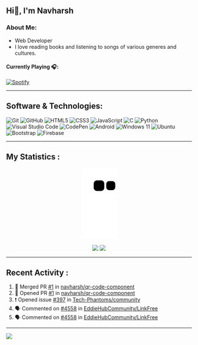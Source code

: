 ## Hi👋, I'm Navharsh


### About Me:

- Web Developer<!--, B.Sc Graduate & CS Student. -->
- I love reading books and listening to songs of various generes and cultures.
#### Currently Playing 🎧:
  [![Spotify](https://nav-spotify.vercel.app/api/spotify?background_color=0d1117&border_color=ffffff)](https://open.spotify.com/user/chwmd7jiqjx7cqlnc1rfzri7s)

---
## Software & Technologies:
![Git](https://img.shields.io/badge/git-%23F05033.svg?style=for-the-badge&logo=git&logoColor=white)
![GitHub](https://img.shields.io/badge/GITHUB-181717?style=for-the-badge&logo=github&logoColor=white)
![HTML5](https://img.shields.io/badge/html5-%23E34F26.svg?style=for-the-badge&logo=html5&logoColor=white)
![CSS3](https://img.shields.io/badge/css3-%231572B6.svg?style=for-the-badge&logo=css3&logoColor=white)
![JavaScript](https://img.shields.io/badge/javascript-%23323330.svg?style=for-the-badge&logo=javascript&logoColor=%23F7DF1E)
![C](https://img.shields.io/badge/c-%2300599C.svg?style=for-the-badge&logo=c%2B%2B&logoColor=white)
![Python](https://img.shields.io/badge/python-3670A0?style=for-the-badge&logo=python&logoColor=ffdd54)
![Visual Studio Code](https://img.shields.io/badge/VISUAL--STUDIO--CODE-007ACC?style=for-the-badge&logo=visual-studio-code&logoColor=white)
![CodePen](https://img.shields.io/badge/CodePen-white?style=for-the-badge&logo=codepen&logoColor=black)
![Android](https://img.shields.io/badge/Android-3DDC84?style=for-the-badge&logo=android&logoColor=white)
![Windows 11](https://img.shields.io/badge/Windows-0078D6?style=for-the-badge&logo=windows&logoColor=white)
![Ubuntu](https://img.shields.io/badge/Ubuntu-E95420?style=for-the-badge&logo=ubuntu&logoColor=white)
![Bootstrap](https://img.shields.io/badge/bootstrap-%23563D7C.svg?style=for-the-badge&logo=bootstrap&logoColor=white)
![Firebase](https://img.shields.io/badge/Firebase-039BE5?style=for-the-badge&logo=Firebase&logoColor=white)
<!-- ![TailwindCSS](https://img.shields.io/badge/tailwindcss-%2338B2AC.svg?style=for-the-badge&logo=tailwind-css&logoColor=white)
![NodeJS](https://img.shields.io/badge/node.js-6DA55F?style=for-the-badge&logo=node.js&logoColor=white)
![React](https://img.shields.io/badge/react-%2320232a.svg?style=for-the-badge&logo=react&logoColor=%2361DAFB)
![MongoDB](https://img.shields.io/badge/MongoDB-%234ea94b.svg?style=for-the-badge&logo=mongodb&logoColor=white)
![Next JS](https://img.shields.io/badge/Next-black?style=for-the-badge&logo=next.js&logoColor=white) -->

<!-- ---
###  Social accounts:
[![Telegram](https://img.shields.io/badge/-Telegram-%23282a36?style=for-the-badge&logo=Telegram)](https://telegram.me/navharsh)
[![Twitter](https://img.shields.io/badge/-Twitter-%23282a36?style=for-the-badge&logo=Twitter)](https://www.twitter.com/navharsh_)
[![LinkedIn](https://img.shields.io/badge/LinkedIn-%23282a36?style=for-the-badge&logo=linkedin)](https://linkedin.com/in/navharsh)
 -->
---
## My Statistics :
<div align="center"> <img src="https://raw.githubusercontent.com/muhiqsimui/muhiqsimui/output/github-contribution-grid-snake.svg" /></div>

  <p align="center">
  <img height="50%" width="auto" src ="https://github-readme-stats-pearl-rho.vercel.app/api?username=navharsh&show_icons=true&count_private=true&theme=darcula&hide_border=true&hide=issues,contribs&bg_color=00000000">
  <img height="50%" width="auto" src ="https://github-readme-stats-pearl-rho.vercel.app/api/top-langs/?username=navharsh&layout=compact&hide_border=true&theme=darcula&bg_color=00000000&langs_count=6&hide=jupyter%20notebook,tex,css,php">
  <br>

</p>
<!-- [![Navharsh's GitHub stats](https://github-readme-stats-pearl-rho.vercel.app/api?username=navharsh&theme=github_dark&count_private=true&show_icons=true)](https://github.com/anuraghazra/github-readme-stats) &emsp;
[![Top Langs](https://github-readme-stats-pearl-rho.vercel.app/api/top-langs/?username=navharsh&layout=compact&langs_count=8&theme=github_dark)](https://github.com/anuraghazra/github-readme-stats) -->

---
## Recent Activity :

<!--START_SECTION:activity-->
1. 🎉 Merged PR [#1](https://github.com/navharsh/qr-code-component/pull/1) in [navharsh/qr-code-component](https://github.com/navharsh/qr-code-component)
2. 💪 Opened PR [#1](https://github.com/navharsh/qr-code-component/pull/1) in [navharsh/qr-code-component](https://github.com/navharsh/qr-code-component)
3. ❗️ Opened issue [#397](https://github.com/Tech-Phantoms/community/issues/397) in [Tech-Phantoms/community](https://github.com/Tech-Phantoms/community)
4. 🗣 Commented on [#4558](https://github.com/EddieHubCommunity/LinkFree/issues/4558) in [EddieHubCommunity/LinkFree](https://github.com/EddieHubCommunity/LinkFree)
5. 🗣 Commented on [#4558](https://github.com/EddieHubCommunity/LinkFree/issues/4558) in [EddieHubCommunity/LinkFree](https://github.com/EddieHubCommunity/LinkFree)
<!--END_SECTION:activity-->

---
[![](https://visitcount.itsvg.in/api?id=navharsh&label=Profile%20Views&color=12&icon=2&pretty=true)](https://visitcount.itsvg.in)
